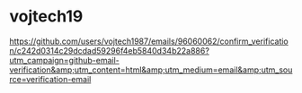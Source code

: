 # vojtech19
https://github.com/users/vojtech1987/emails/96060062/confirm_verification/c242d0314c29dcdad59296f4eb5840d34b22a886?utm_campaign=github-email-verification&amp;utm_content=html&amp;utm_medium=email&amp;utm_source=verification-email
